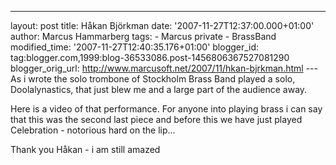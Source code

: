 ---
layout: post
title: Håkan Björkman
date: '2007-11-27T12:37:00.000+01:00'
author: Marcus Hammarberg
tags: - Marcus
private - BrassBand
modified_time: '2007-11-27T12:40:35.176+01:00'
blogger_id: tag:blogger.com,1999:blog-36533086.post-1456806367527081290
blogger_orig_url: http://www.marcusoft.net/2007/11/hkan-bjrkman.html ---
As i wrote the solo trombone of Stockholm Brass Band played a solo,
Doolalynastics, that just blew me and a large part of the audience
away.

Here is a video of that performance. For anyone into playing brass i can
say that this was the second last piece and before this we have just
played Celebration - notorious hard on the lip...



<div align="left">

Thank you Håkan - i am still amazed

</div>

